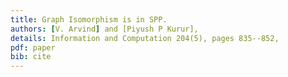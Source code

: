```yaml
---
title: Graph Isomorphism is in SPP.
authors: [V. Arvind] and [Piyush P Kurur],
details: Information and Computation 204(5), pages 835--852,
pdf: paper
bib: cite
---
```


